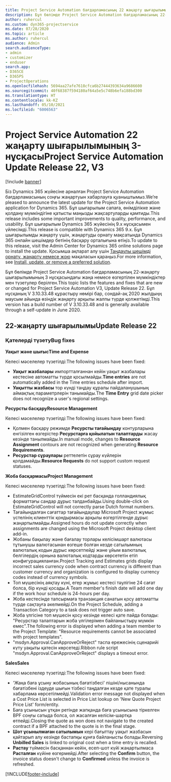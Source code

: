 ```yaml
---
title: Project Service Automation бағдарламасының 22 жаңарту шығарылымы 3-нұсқасындағы жаңалықтар немесе өзгерістер
description: Бұл бөлімде Project Service Automation бағдарламасының 22-жаңарту шығарылымының 3 нұсқасындағы қолжетімді мүмкіндіктер мен түзетулер берілген.
author: ruhercul
ms.custom: dyn365-projectservice
ms.date: 07/28/2020
ms.topic: article
ms.author: ruhercul
audience: Admin
search.audienceType:
- admin
- customizer
- enduser
search.app:
- D365CE
- D365PS
- ProjectOperations
ms.openlocfilehash: 5694aa27afe7618cfca6b27444393634a9686600
ms.sourcegitcommit: 40f68387f594180af64a5e5c748b6efa188bd300
ms.translationtype: HT
ms.contentlocale: kk-KZ
ms.lasthandoff: 05/10/2021
ms.locfileid: "6006563"
---
```

# <a name="project-service-automation-update-release-22-v3"></a><span data-ttu-id="f1942-103">Project Service Automation 22 жаңарту шығарылымының 3-нұсқасы</span><span class="sxs-lookup"><span data-stu-id="f1942-103">Project Service Automation Update Release 22, V3</span></span>

[!include [banner](../includes/psa-now-project-operations.md)]

<span data-ttu-id="f1942-104">Біз Dynamics 365 жүйесіне арналған Project Service Automation бағдарламасының соңғы жаңартуын хабарлауға қуаныштымыз.</span><span class="sxs-lookup"><span data-stu-id="f1942-104">We’re pleased to announce the latest update for the Project Service Automation application for Dynamics 365.</span></span> <span data-ttu-id="f1942-105">Бұл шығарылым сапаға, өнімділікке және қолдану мүмкіндігіне қатысты маңызды жақсартуларды қамтиды.</span><span class="sxs-lookup"><span data-stu-id="f1942-105">This release includes some important improvements to quality, performance, and usability.</span></span> <span data-ttu-id="f1942-106">Бұл шығарылым Dynamics 365 жүйесінің 9.x нұсқасымен үйлесімді.</span><span class="sxs-lookup"><span data-stu-id="f1942-106">This release is compatible with Dynamics 365 9.x.</span></span> <span data-ttu-id="f1942-107">Бұл шығарылымды жаңарту үшін, жаңартуды орнату мақсатында Dynamics 365 онлайн шешімдер бетінің басқару орталығына өтіңіз.</span><span class="sxs-lookup"><span data-stu-id="f1942-107">To update to this release, visit the Admin Center for Dynamics 365 online solutions page to install the update.</span></span> <span data-ttu-id="f1942-108">Қосымша ақпарат алу үшін [Таңдаулы шешімді орнату, жаңарту немесе жою](/power-platform/admin/install-remove-preferred-solution) мақаласын қараңыз.</span><span class="sxs-lookup"><span data-stu-id="f1942-108">For more information, see [Install, update, or remove a preferred solution](/power-platform/admin/install-remove-preferred-solution).</span></span>

<span data-ttu-id="f1942-109">Бұл бөлімде Project Service Automation бағдарламасының 22-жаңарту шығарылымының 3 нұсқасындағы жаңа немесе өзгертілен мүмкіндіктер мен түзетулер берілген.</span><span class="sxs-lookup"><span data-stu-id="f1942-109">This topic lists the features and fixes that are new or changed for Project Service Automation V3, Update Release 22.</span></span> <span data-ttu-id="f1942-110">Бұл нұсқаның V 3.10.33.48 құрастыру нөмірі бар, сондай-ақ 2020 жылдыңң маусым айында өзіндік жаңарту арқылы жалпы түрде қолжетімді.</span><span class="sxs-lookup"><span data-stu-id="f1942-110">This version has a build number of V 3.10.33.48 and is generally available through a self-update in June 2020.</span></span>

## <a name="update-release-22"></a><span data-ttu-id="f1942-111">22-жаңарту шығарылымы</span><span class="sxs-lookup"><span data-stu-id="f1942-111">Update Release 22</span></span>

### <a name="bug-fixes"></a><span data-ttu-id="f1942-112">Қателерді түзету</span><span class="sxs-lookup"><span data-stu-id="f1942-112">Bug fixes</span></span>



<span data-ttu-id="f1942-113">**Уақыт және шығыс**</span><span class="sxs-lookup"><span data-stu-id="f1942-113">**Time and Expense**</span></span>

<span data-ttu-id="f1942-114">Келесі мәселелер түзетілді:</span><span class="sxs-lookup"><span data-stu-id="f1942-114">The following issues have been fixed:</span></span>

- <span data-ttu-id="f1942-115">**Уақыт жазбалары** импортталғаннан кейін уақыт жазбалары кестесіне автоматты түрде қосылмайды.</span><span class="sxs-lookup"><span data-stu-id="f1942-115">**Time entries** are not automatically added in the Time entries schedule after import.</span></span>
- <span data-ttu-id="f1942-116">**Уақытты жазбасы** тор күнді таңдау құралы пайдаланушының аймақтық параметрлерін танымайды.</span><span class="sxs-lookup"><span data-stu-id="f1942-116">The **Time Entry** grid date picker does not recognize a user's regional settings.</span></span>

<span data-ttu-id="f1942-117">**Ресурсты басқару**</span><span class="sxs-lookup"><span data-stu-id="f1942-117">**Resource Management**</span></span>

<span data-ttu-id="f1942-118">Келесі мәселелер түзетілді:</span><span class="sxs-lookup"><span data-stu-id="f1942-118">The following issues have been fixed:</span></span>

- <span data-ttu-id="f1942-119">Қолмен басқару режимде **Ресурсты тағайындау** контурларына енгізілген өзгерістер **Ресурстарға қойылатын талаптарды** жасау кезінде танылмайды.</span><span class="sxs-lookup"><span data-stu-id="f1942-119">In manual mode, changes to **Resource Assignment** contours are not recognized when generating **Resource Requirements**.</span></span>
- <span data-ttu-id="f1942-120">**Ресурстар сұраулары** реттелетін сұрау күйлерін қолдамайды.</span><span class="sxs-lookup"><span data-stu-id="f1942-120">**Resource Requests** do not support custom request statuses.</span></span>

<span data-ttu-id="f1942-121">**Жоба басқармасы**</span><span class="sxs-lookup"><span data-stu-id="f1942-121">**Project Management**</span></span>

<span data-ttu-id="f1942-122">Келесі мәселелер түзетілді:</span><span class="sxs-lookup"><span data-stu-id="f1942-122">The following issues have been fixed:</span></span>

- <span data-ttu-id="f1942-123">EstimateGridControl түймесін екі рет басқанда голландиялық форматтағы сандар дұрыс талданбайды.</span><span class="sxs-lookup"><span data-stu-id="f1942-123">Using double-click on EstimateGridControl will not correctly parse Dutch format numbers.</span></span>
- <span data-ttu-id="f1942-124">Тағайындалған сағаттар тағайындаулар Microsoft Project жұмыс үстелінің клиенттік қондырмасы арқылы өзгертілгенде дұрыс жаңартылмайды.</span><span class="sxs-lookup"><span data-stu-id="f1942-124">Assigned hours do not update correctly when assignments are changed using the Microsoft Project desktop client add-in.</span></span>
- <span data-ttu-id="f1942-125">Жобаны бақылау және бағалау торлары келісімшарт валютасы тұтынушы валютасынан өзгеше болған кезде сатылымның валюталық кодын дұрыс көрсетпейді және ұйым валюталық белгілердің орнына валюталық кодтарды көрсететін етіп конфигурацияланған.</span><span class="sxs-lookup"><span data-stu-id="f1942-125">Project Tracking and Estimates grids display incorrect sales currency code when contract currency is different than customer currency and organization is configured to display currency codes instead of currency symbols.</span></span>
- <span data-ttu-id="f1942-126">Топ мүшесінің аяқтау күні, егер жұмыс кестесі тәулігіне 24 сағат болса, бір күнді қосады.</span><span class="sxs-lookup"><span data-stu-id="f1942-126">A Team member's finish date will add one day if the work hour schedule is 24-hours per day.</span></span>
- <span data-ttu-id="f1942-127">Жоба кестесінде тапсырмаға транзакция санатын қосу автоматты түрде сақтауға әкелмейді.</span><span class="sxs-lookup"><span data-stu-id="f1942-127">On the Project Schedule, adding a Transaction Category to a task does not trigger auto save.</span></span>
- <span data-ttu-id="f1942-128">Жоба үлгісіне топ мүшесін қосу кезінде келесі қате пайда болады: "Ресурстар талаптарын жоба үлгілерімен байланыстыру мүмкін емес".</span><span class="sxs-lookup"><span data-stu-id="f1942-128">The following error is displayed when adding a team member to the Project Template: "Resource requirements cannot be associated with project templates".</span></span> 
- <span data-ttu-id="f1942-129">"msdyn.Approval.CanApproveOrReject" таспа ережесінің сценарийі күту уақыты қатесін көрсетеді.</span><span class="sxs-lookup"><span data-stu-id="f1942-129">Ribbon rule script "msdyn.Approval.CanApproveOrReject" displays a timeout error.</span></span>

<span data-ttu-id="f1942-130">**Sales**</span><span class="sxs-lookup"><span data-stu-id="f1942-130">**Sales**</span></span>

<span data-ttu-id="f1942-131">Келесі мәселелер түзетілді:</span><span class="sxs-lookup"><span data-stu-id="f1942-131">The following issues have been fixed:</span></span>

- <span data-ttu-id="f1942-132">'Жаңа баға ұсыну жобасының бағатізбесі' пішіні/нысанында бағатізбені іздеуде шығын тізбесі таңдалған кезде қате туралы хабарлама көрсетілмейді.</span><span class="sxs-lookup"><span data-stu-id="f1942-132">Validation error message not displayed when a Cost Price List is selected in Price List lookup on 'New Quote Project Price List' form/entity.</span></span>
- <span data-ttu-id="f1942-133">Баға ұсынысын ұтқан ретінде жапқанда баға ұсынысына тіркелген BPF соңғы сатыда болса, ол жасалған келісім-шартқа өтпейді.</span><span class="sxs-lookup"><span data-stu-id="f1942-133">Closing the quote as won does not navigate to the created contract if a BPF attached to the quote is in the final stage.</span></span>
- <span data-ttu-id="f1942-134">**Шот ұсынылмаған сатылымын** кері бағыттау уақыт жазбасын қайтарып алу кезінде бастапқы құнға байланысты болады.</span><span class="sxs-lookup"><span data-stu-id="f1942-134">Reversing **Unbilled Sales** is linked to original cost when a time entry is recalled.</span></span>
- <span data-ttu-id="f1942-135">**Растау** түймесін басқаннан кейін, есеп-шот күйі жаңартылмаса **Расталған** күйіне өзгермейді.</span><span class="sxs-lookup"><span data-stu-id="f1942-135">After selecting the **Confirm** button, the invoice status doesn't change to **Confirmed** unless the invoice is refreshed.</span></span>


[!INCLUDE[footer-include](../includes/footer-banner.md)]